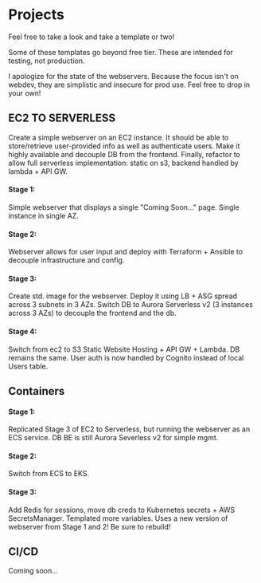 # Projects

Feel free to take a look and take a template or two!

Some of these templates go beyond free tier. These are intended for testing, not production.

I apologize for the state of the webservers. Because the focus isn't on webdev, they are simplistic and insecure for prod use. Feel free to drop in your own!

## EC2 TO SERVERLESS
Create a simple webserver on an EC2 instance. It should be able to store/retrieve user-provided info as well as authenticate users. Make it highly available and decouple DB from the frontend. Finally, refactor to allow full serverless implementation: static on s3, backend handled by lambda + API GW.
#### Stage 1:
Simple webserver that displays a single "Coming Soon..." page. Single instance in single AZ.
#### Stage 2:
Webserver allows for user input and deploy with Terraform + Ansible to decouple infrastructure and config.
#### Stage 3:
Create std. image for the webserver. Deploy it using LB + ASG spread across 3 subnets in 3 AZs. Switch DB to Aurora Serverless v2 (3 instances across 3 AZs) to decouple the frontend and the db.
#### Stage 4:
Switch from ec2 to S3 Static Website Hosting + API GW + Lambda. DB remains the same. User auth is now handled by Cognito instead of local Users table.

## Containers
#### Stage 1:
Replicated Stage 3 of EC2 to Serverless, but running the webserver as an ECS service. DB BE is still Aurora Severless v2 for simple mgmt.

#### Stage 2:
Switch from ECS to EKS.

#### Stage 3:
Add Redis for sessions, move db creds to Kubernetes secrets + AWS SecretsManager. Templated more variables. Uses a new version of webserver from Stage 1 and 2! Be sure to rebuild!

## CI/CD
Coming soon...
